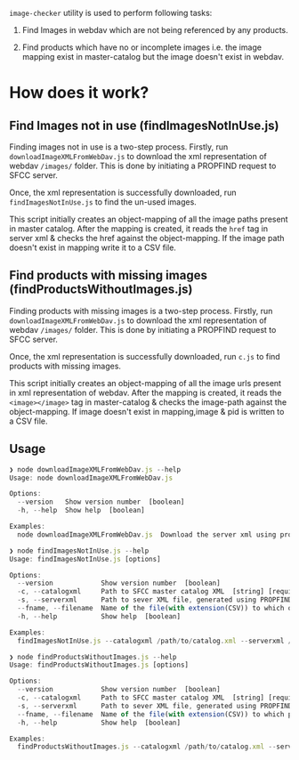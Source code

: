 `image-checker` utility is used to perform following tasks:

1. Find Images in webdav which are not being referenced by any products.

2. Find products which have no or incomplete images i.e. the image mapping exist in master-catalog but the image doesn't exist in webdav.

# How does it work?

## Find Images not in use (findImagesNotInUse.js)

Finding images not in use is a two-step process. Firstly, run `downloadImageXMLFromWebDav.js` to download the xml representation of webdav 
`/images/` folder. This is done by initiating a PROPFIND request to SFCC server.

Once, the xml representation is successfully downloaded, run `findImagesNotInUse.js` to find the un-used images. 

This script initially creates an object-mapping of all the image paths present in master catalog. After the mapping is created, it reads the `href` tag in server xml & checks the href against the object-mapping. If the image path doesn't exist in mapping write it to a CSV file.


## Find products with missing images (findProductsWithoutImages.js)

Finding products with missing images is a two-step process. Firstly, run `downloadImageXMLFromWebDav.js` to download the xml representation of webdav `/images/` folder. This is done by initiating a PROPFIND request to SFCC server.

Once, the xml representation is successfully downloaded, run `c.js` to find products with missing images.

This script initially creates an object-mapping of all the image urls present in xml representation of webdav. After the mapping is created, it reads the `<image></image>` tag in master-catalog & checks the image-path against the object-mapping. If image doesn't exist in mapping,image & pid is written to a CSV file.


## Usage

```js
❯ node downloadImageXMLFromWebDav.js --help
Usage: node downloadImageXMLFromWebDav.js

Options:
  --version   Show version number  [boolean]
  -h, --help  Show help  [boolean]

Examples:
  node downloadImageXMLFromWebDav.js  Download the server xml using propfind request
```

```js
❯ node findImagesNotInUse.js --help
Usage: findImagesNotInUse.js [options]

Options:
  --version            Show version number  [boolean]
  -c, --catalogxml     Path to SFCC master catalog XML  [string] [required]
  -s, --serverxml      Path to sever XML file, generated using PROPFIND request to WEBDAV  [string] [required]
  --fname, --filename  Name of the file(with extension(CSV)) to which orphaned images will be written  [required] [default: "images_not_in_use.csv"]
  -h, --help           Show help  [boolean]

Examples:
  findImagesNotInUse.js --catalogxml /path/to/catalog.xml --serverxml /path/to/serverfile.xml --fname images_not_in_use.csv  Find images which are referenced in master catalog but not longer in use.
```

```js
❯ node findProductsWithoutImages.js --help
Usage: findProductsWithoutImages.js [options]

Options:
  --version            Show version number  [boolean]
  -c, --catalogxml     Path to SFCC master catalog XML  [string] [required]
  -s, --serverxml      Path to sever XML file, generated using PROPFIND request to WEBDAV  [string] [required]
  --fname, --filename  Name of the file(with extension(CSV)) to which product without images will be written  [required] [default: "product_without_images.csv"]
  -h, --help           Show help  [boolean]

Examples:
  findProductsWithoutImages.js --catalogxml /path/to/catalog.xml --serverxml /path/to/serverfile.xml --fname product_without_images.csv  Find products with missing images & the images attached to that product
```
